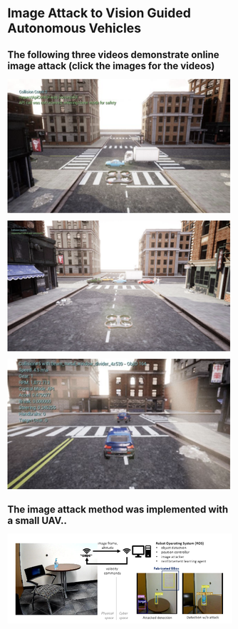 # Image Attack to Vision Guided Autonomous Vehicles

## The following three videos demonstrate online image attack (click the images for the videos)

[<img src="exp1_png.png" width="500">](https://youtu.be/NzQD_lZaQVs)

[<img src="exp2_png.png" width="500">](https://youtu.be/iDLtz0TGSCI)

[<img src="exp3_png.png" width="500">](https://youtu.be/sQC-uPMsQYY)


## The image attack method was implemented with a small UAV..

[<img src="exp4_png.png" width="900">](https://youtu.be/0f4zvl3XOek)

